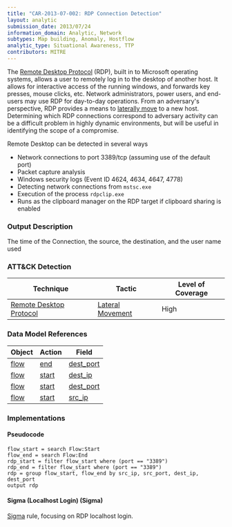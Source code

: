 ```yaml
---
title: "CAR-2013-07-002: RDP Connection Detection"
layout: analytic
submission_date: 2013/07/24
information_domain: Analytic, Network
subtypes: Map building, Anomaly, Hostflow
analytic_type: Situational Awareness, TTP
contributors: MITRE
---
```


The [Remote Desktop Protocol](https://attack.mitre.org/techniques/T1076) (RDP), built in to Microsoft operating systems, allows a user to remotely log in to the desktop of another host. It allows for interactive access of the running windows, and forwards key presses, mouse clicks, etc. Network administrators, power users, and end-users may use RDP for day-to-day operations. From an adversary's perspective, RDP provides a means to [laterally move](https://attack.mitre.org/tactics/TA0008) to a new host. Determining which RDP connections correspond to adversary activity can be a difficult problem in highly dynamic environments, but will be useful in identifying the scope of a compromise.

Remote Desktop can be detected in several ways

-   Network connections to port 3389/tcp (assuming use of the default port)
-   Packet capture analysis
-   Windows security logs (Event ID 4624, 4634, 4647, 4778)
-   Detecting network connections from `mstsc.exe`
-   Execution of the process `rdpclip.exe`
-   Runs as the clipboard manager on the RDP target if clipboard sharing is enabled

### Output Description

The time of the Connection, the source, the destination, and the user name used


### ATT&CK Detection

|Technique|Tactic|Level of Coverage|
|---|---|---|
|[Remote Desktop Protocol](https://attack.mitre.org/techniques/T1076/)|[Lateral Movement](https://attack.mitre.org/tactics/TA0008/)|High|

### Data Model References

|Object|Action|Field|
|---|---|---|
|[flow](/data_model/flow) | [end](/data_model/flow#end) | [dest_port](/data_model/flow#dest_port) |
|[flow](/data_model/flow) | [start](/data_model/flow#start) | [dest_ip](/data_model/flow#dest_ip) |
|[flow](/data_model/flow) | [start](/data_model/flow#start) | [dest_port](/data_model/flow#dest_port) |
|[flow](/data_model/flow) | [start](/data_model/flow#start) | [src_ip](/data_model/flow#src_ip) |


### Implementations

#### Pseudocode


```
flow_start = search Flow:Start
flow_end = search Flow:End
rdp_start = filter flow_start where (port == "3389")
rdp_end = filter flow_start where (port == "3389")
rdp = group flow_start, flow_end by src_ip, src_port, dest_ip, dest_port
output rdp
```


#### Sigma (Localhost Login) (Sigma)


[Sigma](https://github.com/Neo23x0/sigma/blob/master/rules/windows/builtin/win_rdp_localhost_login.yml) rule, focusing on RDP localhost login.





